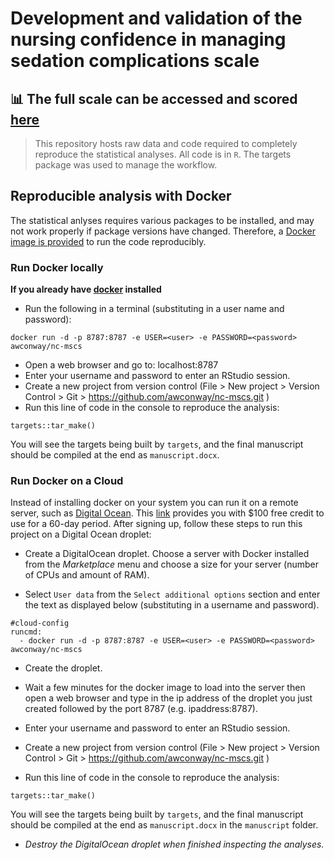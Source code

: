 # Development and validation of the nursing confidence in managing sedation complications scale

## 📊 The full scale can be accessed and scored [here](https://nc-mscs.netlify.app)

<!-- badges: start -->
<!-- badges: end -->

>This repository hosts raw data and code required to completely reproduce the statistical analyses.  All code is in `R`. The targets package was used to manage the workflow.

## Reproducible analysis with Docker

The statistical anlyses requires various packages to be installed, and may not work properly if package versions have changed. Therefore, a [Docker image is provided](https://hub.docker.com/repository/docker/awconway/nc-mscs) to run the code reproducibly.

### Run Docker locally

**If you already have [docker](https://docs.docker.com/install/) installed**

- Run the following in a terminal (substituting in a user name and password):

```
docker run -d -p 8787:8787 -e USER=<user> -e PASSWORD=<password> awconway/nc-mscs
```

- Open a web browser and go to: localhost:8787
- Enter your username and password to enter an RStudio session.
- Create a new project from version control (File > New project > Version Control > Git > https://github.com/awconway/nc-mscs.git )
- Run this line of code in the console to reproduce the analysis:

```
targets::tar_make()
```

You will see the targets being built by `targets`, and the final manuscript should be compiled at the end as `manuscript.docx`.


### Run Docker on a Cloud

Instead of installing docker on your system you can run it on a remote server, such as [Digital Ocean](https://www.digitialocean.com). This [link](https://m.do.co/c/89cf8df06791) provides you with $100 free credit to use for a 60-day period. After signing up, follow these steps to run this project on a Digital Ocean droplet:

- Create a DigitalOcean droplet. Choose a server with Docker installed from the *Marketplace* menu and choose a size for your server (number of CPUs and amount of RAM).

- Select `User data` from the `Select additional options` section and enter the text as displayed below (substituting in a username and password).

```
#cloud-config
runcmd:
  - docker run -d -p 8787:8787 -e USER=<user> -e PASSWORD=<password> awconway/nc-mscs
```

- Create the droplet.

- Wait a few minutes for the docker image to load into the server then open a web browser and type in the ip address of the droplet you just created followed by the port 8787 (e.g. ipaddress:8787).
- Enter your username and password to enter an RStudio session.
- Create a new project from version control (File > New project > Version Control > Git > https://github.com/awconway/nc-mscs.git )
- Run this line of code in the console to reproduce the analysis:

```
targets::tar_make()
```

You will see the targets being built by `targets`, and the final manuscript should be compiled at the end as `manuscript.docx` in the `manuscript` folder.


- *Destroy the DigitalOcean droplet when finished inspecting the analyses.*

